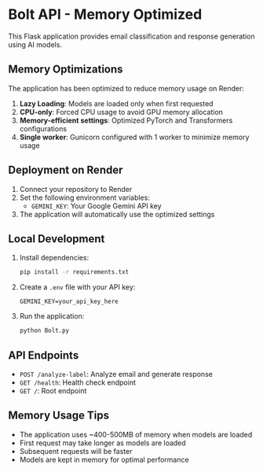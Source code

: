 # Bolt API - Memory Optimized

This Flask application provides email classification and response generation using AI models.

## Memory Optimizations

The application has been optimized to reduce memory usage on Render:

1. **Lazy Loading**: Models are loaded only when first requested
2. **CPU-only**: Forced CPU usage to avoid GPU memory allocation
3. **Memory-efficient settings**: Optimized PyTorch and Transformers configurations
4. **Single worker**: Gunicorn configured with 1 worker to minimize memory usage

## Deployment on Render

1. Connect your repository to Render
2. Set the following environment variables:
   - `GEMINI_KEY`: Your Google Gemini API key
3. The application will automatically use the optimized settings

## Local Development

1. Install dependencies:
   ```bash
   pip install -r requirements.txt
   ```

2. Create a `.env` file with your API key:
   ```
   GEMINI_KEY=your_api_key_here
   ```

3. Run the application:
   ```bash
   python Bolt.py
   ```

## API Endpoints

- `POST /analyze-label`: Analyze email and generate response
- `GET /health`: Health check endpoint
- `GET /`: Root endpoint

## Memory Usage Tips

- The application uses ~400-500MB of memory when models are loaded
- First request may take longer as models are loaded
- Subsequent requests will be faster
- Models are kept in memory for optimal performance